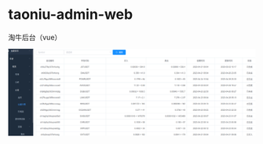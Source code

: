 # taoniu-admin-web
淘牛后台（vue）

![screen.png](https://raw.githubusercontent.com/kuuy/taoniu-admin-web/main/screens/screen-01.png) 
